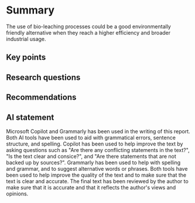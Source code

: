 <!--
- Summary
    - Key points
    - Reasearch questions
    - Recommendations
    - AI statement
-->

# Summary

The use of bio-leaching processes could be a good environmentally friendly alternative when they reach a higher efficiency and broader industrial usage.

## Key points

## Research questions

## Recommendations

## AI statement

Microsoft Copilot and Grammarly has been used in the writing of this report. Both AI tools have been used to aid with grammatical errors, sentence structure, and spelling. Copilot has been used to help improve the text by asking questions such as "Are there any conflicting statements in the text?", "Is the text clear and consice?", and "Are there statements that are not backed up by sources?". Grammarly has been used to help with spelling and grammar, and to suggest alternative words or phrases. Both tools have been used to help improve the quality of the text and to make sure that the text is clear and accurate. The final text has been reviewed by the author to make sure that it is accurate and that it reflects the author's views and opinions.

